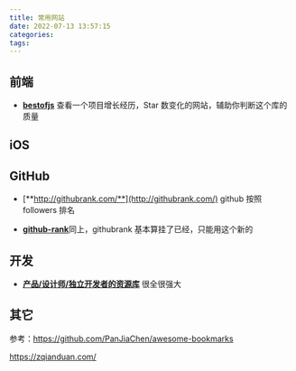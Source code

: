 ```yaml
---
title: 常用网站
date: 2022-07-13 13:57:15
categories:
tags:
---
```




## 前端

- [**bestofjs**](https://bestofjs.org/) 查看一个项目增长经历，Star 数变化的网站，辅助你判断这个库的质量



## iOS





## GitHub

- [**http://githubrank.com/**](http://githubrank.com/) github 按照 followers 排名

- [**github-rank**](https://wangchujiang.com/github-rank/)同上，githubrank 基本算挂了已经，只能用这个新的



## 开发

- [**产品/设计师/独立开发者的资源库**](https://maliquankai.com/designnav/) 很全很强大

  



## 其它





参考：https://github.com/PanJiaChen/awesome-bookmarks

https://zqianduan.com/
